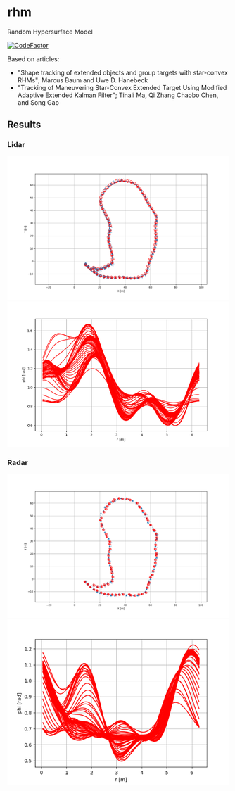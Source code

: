 # rhm
Random Hypersurface Model

[![CodeFactor](https://www.codefactor.io/repository/github/borodziejciesla/rhm/badge)](https://www.codefactor.io/repository/github/borodziejciesla/rhm)

Based on articles:
* "Shape tracking of extended objects and group targets with star-convex RHMs"; Marcus Baum and Uwe D. Hanebeck
* "Tracking of Maneuvering Star-Convex Extended Target Using Modified Adaptive Extended Kalman Filter"; Tinali Ma, Qi Zhang Chaobo Chen, and Song Gao


## Results
### Lidar
![alt text](fig/trajectory.png)
![alt text](fig/radial_function.png)

### Radar
![alt text](fig/trajectory_radar.png)
![alt text](fig/radial_function_radar.png)